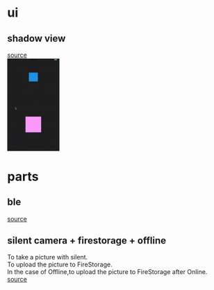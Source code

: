 # ui
## shadow view
<a href="https://github.com/highchops1981/mypace-swift/tree/master/ui/shadowView">source</a><br>
<img src="https://github.com/highchops1981/mypace-res/blob/master/shadowview.gif" alt="" title="" width=120>
# parts
## ble
<a href="https://github.com/highchops1981/mypace-swift/tree/master/parts/ble">source</a><br>
## silent camera + firestorage + offline
To take a picture with silent.<br>
To upload the picture to FireStorage.<br>
In the case of  Offline,to upload the picture to FireStorage after Online.<br>
<a href="https://github.com/highchops1981/mypace-swift/tree/master/parts/silent%20camera%2Bfirestorage%2Boffline/silentcamera%2Bfirestorage%2Boffline">source</a><br>


